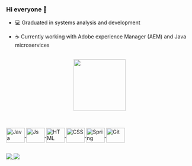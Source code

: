 ### Hi everyone 👋

- :computer: Graduated in systems analysis and development
- :coffee: Currently working with Adobe experience Manager (AEM) and Java microservices

  
  ##
  
<div align="center">
  <a href="https://github.com/rgomesotavio">
  <img height="140em" src="https://github-readme-stats.vercel.app/api/top-langs/?username=rgomesotavio&layout=compact&langs_count=7&theme=chartreuse-dark&border_radius=15"/>
</div>
  
  ##
  
<div style="display: inline_block"><br>
  <img align="center" alt="Java" height="40" width="50" src="https://cdn.jsdelivr.net/gh/devicons/devicon/icons/java/java-original.svg">
  <img align="center" alt="Js" height="40" width="50" src="https://cdn.jsdelivr.net/gh/devicons/devicon/icons/javascript/javascript-original.svg">
  <img align="center" alt="HTML" height="40" width="50" src="https://cdn.jsdelivr.net/gh/devicons/devicon/icons/html5/html5-original.svg">
  <img align="center" alt="CSS" height="40" width="50" src="https://cdn.jsdelivr.net/gh/devicons/devicon/icons/css3/css3-original.svg">  
  <img align="center" alt="Spring" height="40" width="50" src="https://cdn.jsdelivr.net/gh/devicons/devicon/icons/spring/spring-original.svg">
  <img align="center" alt="Git" height="40" width="50" src="https://cdn.jsdelivr.net/gh/devicons/devicon/icons/git/git-original.svg">     
</div>
  
  ##
 
<div>  	
  <a href = "mailto:otaviogomestj@gmail.com">
    <img src="https://img.shields.io/badge/-Gmail-%23333?style=for-the-badge&logo=gmail&logoColor=white" target="_blank">
  </a>
  <a href="linkedin.com/in/otávio-gomes-b28495191/" target="_blank">
    <img src="https://img.shields.io/badge/-LinkedIn-%230077B5?style=for-the-badge&logo=linkedin&logoColor=white" target="_blank">
  </a>
